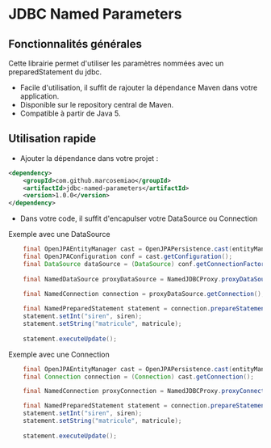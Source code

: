 # JDBC Named Parameters

## Fonctionnalités générales
Cette librairie permet d'utiliser les paramètres nommées avec un preparedStatement du jdbc.

- Facile d'utilisation, il suffit de rajouter la dépendance Maven dans votre application.
- Disponible sur le repository central de Maven.
- Compatible à partir de Java 5.

## Utilisation rapide
- Ajouter la dépendance dans votre projet :

````xml
<dependency>
	<groupId>com.github.marcosemiao</groupId>
	<artifactId>jdbc-named-parameters</artifactId>
	<version>1.0.0</version>
</dependency>
````

- Dans votre code, il suffit d'encapulser votre DataSource ou Connection

Exemple avec une DataSource

````java
	final OpenJPAEntityManager cast = OpenJPAPersistence.cast(entityManager);
	final OpenJPAConfiguration conf = cast.getConfiguration();
	final DataSource dataSource = (DataSource) conf.getConnectionFactory();
		
	final NamedDataSource proxyDataSource = NamedJDBCProxy.proxyDataSource(dataSource);
		
	final NamedConnection connection = proxyDataSource.getConnection();

	final NamedPreparedStatement statement = connection.prepareStatement(sql);
	statement.setInt("siren", siren);
	statement.setString("matricule", matricule);
    
    statement.executeUpdate();
````

Exemple avec une Connection

````java
	final OpenJPAEntityManager cast = OpenJPAPersistence.cast(entityManager);
	final Connection connection = (Connection) cast.getConnection();

	final NamedConnection proxyConnection = NamedJDBCProxy.proxyConnection(connection);

	final NamedPreparedStatement statement = connection.prepareStatement(sql);
	statement.setInt("siren", siren);
	statement.setString("matricule", matricule);
    
    statement.executeUpdate();
````
